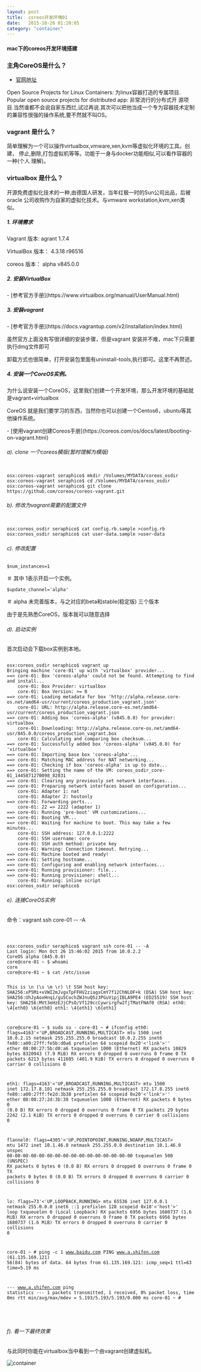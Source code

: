 ```yaml
---
layout: post
title:  coreos开发环境01
date:   2015-10-26 01:20:05
category: "container"
---
```


<h4>mac下的coreos开发环境搭建</h4>

### 主角CoreOS是什么？

- [官网地址](https://coreos.com/)


Open Source Projects for Linux Containers: 为linux容器打造的专属项目.
Popular open source projects for distributed app: 非常流行的分布式开
源项目.当然谁都不会说自家东西烂,试过再说.其次可以把他当成一个专为容器技术定制
的兼容性很强的操作系统,要不然就不叫OS。


### vagrant 是什么？

简单理解为一个可以操作virtualbox,vmware,xen,kvm等虚拟化环境的工具。创建，
停止,删除,打包虚拟机等等。功能于一身与docker功能相似,可以看作容器的一种(个人
理解)。

### virtualbox 是什么？

开源免费虚拟化技术的一种,由德国人研发，当年红极一时的Sun公司出品，后被oracle
公司收购作为自家的虚拟化技术。与vmware workstation,kvm,xen类似。

<h5>1. 环境需求</h5>

<p> Vagrant 版本: agrant 1.7.4</p>
<p> VirtualBox 版本： 4.3.18 r96516 </p>
<p> coreos 版本： alpha v845.0.0</p>

<h5>2. 安装VirtualBox </h5>
- [参考官方手册](https://www.virtualbox.org/manual/UserManual.html)

<h5>3. 安装vagrant </h5>
- [参考官方手册](https://docs.vagrantup.com/v2/installation/index.html)

<p>虽然官方上面没有写很详细的安装步骤，但是vagrant 安装并不难，mac下只需要执行dmg文件即可</p>
<p>卸载方式也很简单，打开安装包里面有uninstall-tools,执行即可。这里不再赘述。</p>


<h5>4. 安装一个CoreOS实例。</h5>

<p>为什么说安装一个CoreOS，这里我们创建一个开发环境，那么开发环境的基础就是vagrant+virtualbox</p>
<p>CoreOS 就是我们要学习的东西，当然你也可以创建一个Centos6，ubuntu等其他操作系统。</p>
- [使用vagrant创建Coreos手册](https://coreos.com/os/docs/latest/booting-on-vagrant.html)

<h6>a). clone 一个coreos模版(暂时理解为模版)</h6>
<pre><code>
osx:coreos-vagrant seraphico$ mkdir /Volumes/MYDATA/coreos_osdir
osx:coreos-vagrant seraphico$ cd /Volumes/MYDATA/coreos_osdir
osx:coreos-vagrant seraphico$ git clone https://github.com/coreos/coreos-vagrant.git
</code></pre>

<h6>b). 修改为vagrant需要的配置文件</h6>
<pre><code>
osx:coreos_osdir seraphico$ cat config.rb.sample >config.rb
osx:coreos_osdir seraphico$ cat user-data.sample >user-data
</code></pre>
<h6>c). 修改配置</h6>

<pre><code>$num_instances=1</code></pre>  ＃ 其中 1表示开启一个实例。
<pre><code>$update_channel='alpha'</code></pre>  ＃ alpha 未完善版本，与之对应的beta和stable(稳定版) 三个版本
<p>由于是先熟悉CoreOS，版本我可以随意选择</p>

<h6>d). 启动实例</h6>
<p> 首次启动会下载box实例到本地。</p>
<pre><code>
osx:coreos_osdir seraphico$ vagrant up
Bringing machine 'core-01' up with 'virtualbox' provider...
==> core-01: Box 'coreos-alpha' could not be found. Attempting to find and install...
    core-01: Box Provider: virtualbox
    core-01: Box Version: >= 0
==> core-01: Loading metadata for box 'http://alpha.release.core-os.net/amd64-usr/current/coreos_production_vagrant.json'
    core-01: URL: http://alpha.release.core-os.net/amd64-usr/current/coreos_production_vagrant.json
==> core-01: Adding box 'coreos-alpha' (v845.0.0) for provider: virtualbox
    core-01: Downloading: http://alpha.release.core-os.net/amd64-usr/845.0.0/coreos_production_vagrant.box
    core-01: Calculating and comparing box checksum...
==> core-01: Successfully added box 'coreos-alpha' (v845.0.0) for 'virtualbox'!
==> core-01: Importing base box 'coreos-alpha'...
==> core-01: Matching MAC address for NAT networking...
==> core-01: Checking if box 'coreos-alpha' is up to date...
==> core-01: Setting the name of the VM: coreos_osdir_core-01_1445871270098_82831
==> core-01: Clearing any previously set network interfaces...
==> core-01: Preparing network interfaces based on configuration...
    core-01: Adapter 1: nat
    core-01: Adapter 2: hostonly
==> core-01: Forwarding ports...
    core-01: 22 => 2222 (adapter 1)
==> core-01: Running 'pre-boot' VM customizations...
==> core-01: Booting VM...
==> core-01: Waiting for machine to boot. This may take a few minutes...
    core-01: SSH address: 127.0.0.1:2222
    core-01: SSH username: core
    core-01: SSH auth method: private key
    core-01: Warning: Connection timeout. Retrying...
==> core-01: Machine booted and ready!
==> core-01: Setting hostname...
==> core-01: Configuring and enabling network interfaces...
==> core-01: Running provisioner: file...
==> core-01: Running provisioner: shell...
    core-01: Running: inline script
osx:coreos_osdir seraphico$
</code></pre>

<h6>e). 连接CoreOS实例</h6>
<p>命令：vagrant ssh core-01 -- -A</p>
<pre><code>
<p>
osx:coreos_osdir seraphico$ vagrant ssh core-01 -- -A
Last login: Mon Oct 26 15:46:02 2015 from 10.0.2.2
CoreOS alpha (845.0.0)
core@core-01 ~ $ whoami
core
core@core-01 ~ $ cat /etc/issue

This is \n (\s \m \r) \t
SSH host key: SHA256:xP5Mi+xVWI2mJvgxTpFFHV2ziagsCmY7f12ChNLOF+k (DSA)
SSH host key: SHA256:UhJyAoxHnqi/gu5CochZWJnuQ5z3PGuVipjIBLA9PE4 (ED25519)
SSH host key: SHA256:MVt3eHzEJjCPsO/Vf129ccCywrirgfw2fjTMatFNAf0 (RSA)
eth0: \4{eth0} \6{eth0}
eth1: \4{eth1} \6{eth1}

core@core-01 ~ $ sudo su -
core-01 ~ # ifconfig
eth0: flags=4163'<'UP,BROADCAST,RUNNING,MULTICAST>  mtu 1500
        inet 10.0.2.15  netmask 255.255.255.0  broadcast 10.0.2.255
        inet6 fe80::a00:27ff:fe5b:d0a6  prefixlen 64  scopeid 0x20'<'link'>''
        ether 08:00:27:5b:d0:a6  txqueuelen 1000  (Ethernet)
        RX packets 10829  bytes 8320943 (7.9 MiB)
        RX errors 0  dropped 0  overruns 0  frame 0
        TX packets 6213  bytes 411605 (401.9 KiB)
        TX errors 0  dropped 0 overruns 0  carrier 0  collisions 0

eth1: flags=4163'<'UP,BROADCAST,RUNNING,MULTICAST>  mtu 1500
        inet 172.17.8.101  netmask 255.255.255.0  broadcast 172.17.8.255
        inet6 fe80::a00:27ff:fe2d:3b38  prefixlen 64  scopeid 0x20'<'link'>''
        ether 08:00:27:2d:3b:38  txqueuelen 1000  (Ethernet)
        RX packets 0  bytes 0 (0.0 B)
        RX errors 0  dropped 0  overruns 0  frame 0
        TX packets 29  bytes 2242 (2.1 KiB)
        TX errors 0  dropped 0 overruns 0  carrier 0  collisions 0

flannel0: flags=4305'<'UP,POINTOPOINT,RUNNING,NOARP,MULTICAST>  mtu 1472
        inet 10.1.46.0  netmask 255.255.0.0  destination 10.1.46.0
        unspec 00-00-00-00-00-00-00-00-00-00-00-00-00-00-00-00  txqueuelen 500  (UNSPEC)
        RX packets 0  bytes 0 (0.0 B)
        RX errors 0  dropped 0  overruns 0  frame 0
        TX packets 0  bytes 0 (0.0 B)
        TX errors 0  dropped 0 overruns 0  carrier 0  collisions 0

lo: flags=73'<'UP,LOOPBACK,RUNNING>  mtu 65536
        inet 127.0.0.1  netmask 255.0.0.0
        inet6 ::1  prefixlen 128  scopeid 0x10'<'host'>'
        loop  txqueuelen 0  (Local Loopback)
        RX packets 6956  bytes 1680737 (1.6 MiB)
        RX errors 0  dropped 0  overruns 0  frame 0
        TX packets 6956  bytes 1680737 (1.6 MiB)
        TX errors 0  dropped 0 overruns 0  carrier 0  collisions 0

core-01 ~ # ping -c 1 www.baidu.com
PING www.a.shifen.com (61.135.169.121) 56(84) bytes of data.
64 bytes from 61.135.169.121: icmp_seq=1 ttl=63 time=5.19 ms

--- www.a.shifen.com ping statistics ---
1 packets transmitted, 1 received, 0% packet loss, time 0ms
rtt min/avg/max/mdev = 5.193/5.193/5.193/0.000 ms
core-01 ~ #
</p>
</code></pre>


<h6>f). 看一下最终效果</h6>

<p> 与此同时你能在virtualbox当中看到一个由vagrant创建虚拟机。</p>


![container](images/02.png)
